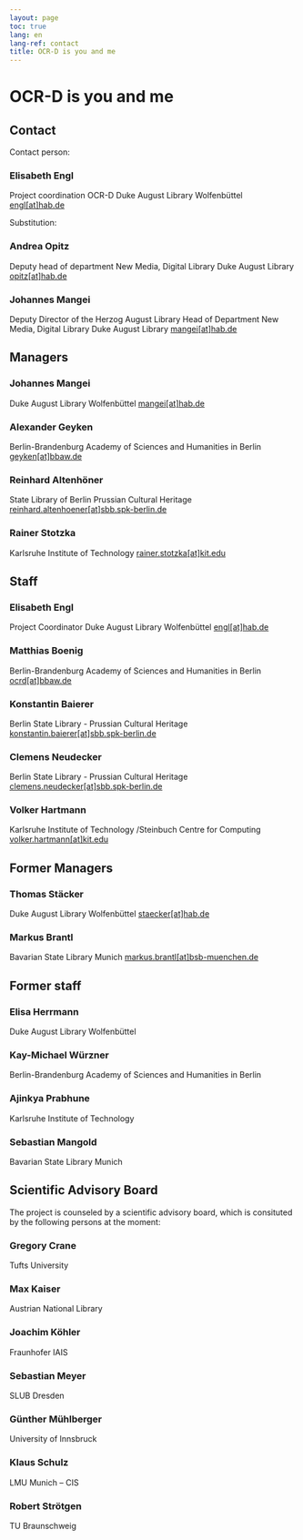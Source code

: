```yaml
---
layout: page
toc: true
lang: en
lang-ref: contact
title: OCR-D is you and me
---
```


# OCR-D is you and me

## Contact

Contact person:

### Elisabeth Engl
Project coordination OCR-D
Duke August Library Wolfenbüttel
[engl[at]hab.de](mailto:engl@hab.de)

Substitution:

### Andrea Opitz
Deputy head of department
New Media, Digital Library
Duke August Library
[opitz[at]hab.de](mailto:opitz@hab.de?subject=Anfrage%20via%20OCR-D.de)

### Johannes Mangei
Deputy Director of the Herzog August Library
Head of Department New Media, Digital Library
Duke August Library
[mangei[at]hab.de](mailto:mangei@hab.de?subject=Anfrage%20via%20OCR-D.de)

## Managers

### Johannes Mangei
Duke August Library Wolfenbüttel
[mangei[at]hab.de](mailto:mangei@hab.de)

### Alexander Geyken
Berlin-Brandenburg Academy of Sciences and Humanities in Berlin
[geyken[at]bbaw.de](mailto:geyken@bbaw.de)

### Reinhard Altenhöner
State Library of Berlin Prussian Cultural Heritage
[reinhard.altenhoener[at]sbb.spk-berlin.de](mailto:Reinhard.Altenhoener@sbb.spk-berlin.de)

### Rainer Stotzka
Karlsruhe Institute of Technology
[rainer.stotzka[at]kit.edu](mailto:rainer.stotzka@kit.edu)

## Staff

### Elisabeth Engl
Project Coordinator
Duke August Library Wolfenbüttel
[engl[at]hab.de](mailto:engl@hab.de?subject=Anfrage%20%C3%BCber%20OCR-D.de)

### Matthias Boenig
Berlin-Brandenburg Academy of Sciences and Humanities in Berlin
[ocrd[at]bbaw.de](mailto:ocrd@bbaw.de)

### Konstantin Baierer
Berlin State Library - Prussian Cultural Heritage
[konstantin.baierer[at]sbb.spk-berlin.de](mailto:Konstantin.Baierer@sbb.spk-berlin.de)

### Clemens Neudecker
Berlin State Library - Prussian Cultural Heritage 
[clemens.neudecker[at]sbb.spk-berlin.de](mailto:clemens.neudecker@sbb.spk-berlin.de)

### Volker Hartmann
Karlsruhe Institute of Technology /Steinbuch Centre for Computing
[volker.hartmann[at]kit.edu](mailto:volker.hartmann@kit.edu)

## Former Managers

### Thomas Stäcker
Duke August Library Wolfenbüttel
[staecker[at]hab.de](mailto:staecker@hab.de)

### Markus Brantl
Bavarian State Library Munich
[markus.brantl[at]bsb-muenchen.de](mailto:markus.brantl@bsb-muenchen.de)

## Former staff

### Elisa Herrmann
Duke August Library Wolfenbüttel

### Kay-Michael Würzner
Berlin-Brandenburg Academy of Sciences and Humanities in Berlin

### Ajinkya Prabhune
Karlsruhe Institute of Technology

### Sebastian Mangold
Bavarian State Library Munich

## Scientific Advisory Board

The project is counseled by a scientific advisory board, which is consituted by the following persons at the moment:

### Gregory Crane

Tufts University

### Max Kaiser

Austrian National Library

### Joachim Köhler

Fraunhofer IAIS

### Sebastian Meyer

SLUB Dresden

### Günther Mühlberger

University of Innsbruck

### Klaus Schulz

LMU Munich – CIS

### Robert Strötgen

TU Braunschweig
